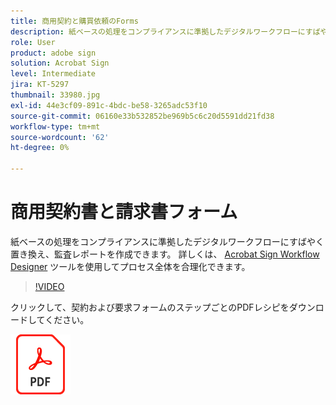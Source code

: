 ```yaml
---
title: 商用契約と購買依頼のForms
description: 紙ベースの処理をコンプライアンスに準拠したデジタルワークフローにすばやく置き換え、監査レポートを作成
role: User
product: adobe sign
solution: Acrobat Sign
level: Intermediate
jira: KT-5297
thumbnail: 33980.jpg
exl-id: 44e3cf09-891c-4bdc-be58-3265adc53f10
source-git-commit: 06160e33b532852be969b5c6c20d5591dd21fd38
workflow-type: tm+mt
source-wordcount: '62'
ht-degree: 0%

---
```


# 商用契約書と請求書フォーム

紙ベースの処理をコンプライアンスに準拠したデジタルワークフローにすばやく置き換え、監査レポートを作成できます。 詳しくは、 [Acrobat Sign Workflow Designer](../admin/building-a-custom-workflow.md) ツールを使用してプロセス全体を合理化できます。

>[!VIDEO](https://video.tv.adobe.com/v/33980?quality=12&learn=on&hidetitle=true)

クリックして、契約および要求フォームのステップごとのPDFレシピをダウンロードしてください。

[![ダウンロードPDFレシピ](../assets/acrobat_PDF_96.png)](../assets/adobe-sign_set_up_a_workflow_use_case.pdf)
